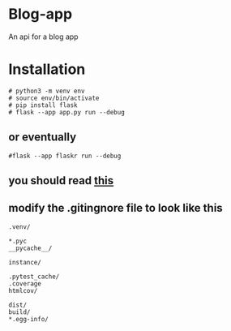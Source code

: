 # Blog-app
An api for a blog app

# Installation

>
    # python3 -m venv env
    # source env/bin/activate
    # pip install flask
    # flask --app app.py run --debug


## or eventually
` #flask --app flaskr run --debug `


## you should read [this](https://flask.palletsprojects.com/en/stable/tutorial)

## modify the .gitingnore file to look like this
>
    .venv/
    
    *.pyc
    __pycache__/
    
    instance/
    
    .pytest_cache/
    .coverage
    htmlcov/
    
    dist/
    build/
    *.egg-info/   
